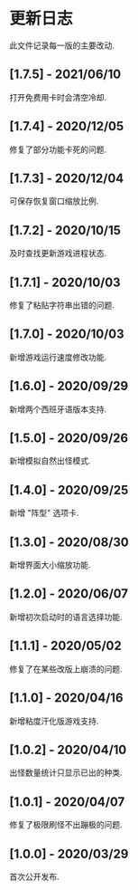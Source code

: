 
# 更新日志

此文件记录每一版的主要改动.

## [1.7.5] - 2021/06/10
打开免费用卡时会清空冷却.

## [1.7.4] - 2020/12/05
修复了部分功能卡死的问题.

## [1.7.3] - 2020/12/04
可保存恢复窗口缩放比例.

## [1.7.2] - 2020/10/15
及时查找更新游戏进程状态.

## [1.7.1] - 2020/10/03
修复了粘贴字符串出错的问题.

## [1.7.0] - 2020/10/03
新增游戏运行速度修改功能.

## [1.6.0] - 2020/09/29
新增两个西班牙语版本支持.

## [1.5.0] - 2020/09/26
新增模拟自然出怪模式.

## [1.4.0] - 2020/09/25
新增 "阵型" 选项卡.

## [1.3.0] - 2020/08/30
新增界面大小缩放功能.

## [1.2.0] - 2020/06/07
新增初次启动时的语言选择功能.

## [1.1.1] - 2020/05/02
修复了在某些改版上崩溃的问题.

## [1.1.0] - 2020/04/16
新增粘度汗化版游戏支持.

## [1.0.2] - 2020/04/10
出怪数量统计只显示已出的种类.

## [1.0.1] - 2020/04/07
修复了极限刷怪不出蹦极的问题.

## [1.0.0] - 2020/03/29
首次公开发布.
